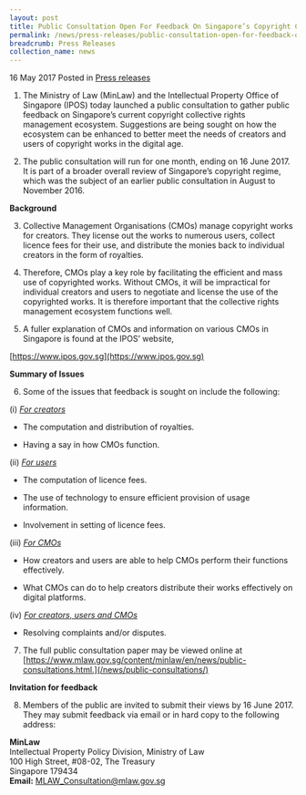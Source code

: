 ```yaml
---
layout: post
title: Public Consultation Open For Feedback On Singapore’s Copyright Collective Rights Management Ecosystem
permalink: /news/press-releases/public-consultation-open-for-feedback-on-singapores-copyright-co
breadcrumb: Press Releases
collection_name: news
---
```


16 May 2017 Posted in [Press releases](/news/press-releases)



1. The Ministry of Law (MinLaw) and the Intellectual Property Office of Singapore (IPOS) today launched a public consultation to gather public feedback on Singapore’s current copyright collective rights management ecosystem. Suggestions are being sought on how the ecosystem can be enhanced to better meet the needs of creators and users of copyright works in the digital age. 

2. The public consultation will run for one month, ending on 16 June 2017. It is part of a broader overall review of Singapore’s copyright regime, which was the subject of an earlier public consultation in August to November 2016. 

**Background**

3. Collective Management Organisations (CMOs) manage copyright works for creators. They license out the works to numerous users, collect licence fees for their use, and distribute the monies back to individual creators in the form of royalties. 

4. Therefore, CMOs play a key role by facilitating the efficient and mass use of copyrighted works.  Without CMOs, it will be impractical for individual creators and users to negotiate and license the use of the copyrighted works. It is therefore important that the collective rights management ecosystem functions well.

5. A fuller explanation of CMOs and information on various CMOs in Singapore is found at the IPOS’ website,  

[https://www.ipos.gov.sg](https://www.ipos.gov.sg)

**Summary of Issues**

6. Some of the issues that feedback is sought on include the following:

(i) *<u>For creators</u>*

* The computation and distribution of royalties.

* Having a say in how CMOs function.
 

 

(ii) *<u>For users</u>*

* The computation of licence fees.

* The use of technology to ensure efficient provision of usage information.  

* Involvement in setting of licence fees.
 

(iii) *<u>For CMOs</u>*

* How creators and users are able to help CMOs perform their functions effectively.

* What CMOs can do to help creators distribute their works effectively on digital platforms.
 

(iv) *<u>For creators, users and CMOs</u>*

* Resolving complaints and/or disputes.
 

7. The full public consultation paper may be viewed online at 
[https://www.mlaw.gov.sg/content/minlaw/en/news/public-consultations.html.](/news/public-consultations/)

 

**Invitation for feedback**

8. Members of the public are invited to submit their views by 16 June 2017.  They may submit feedback via email or in hard copy to the following address:


**MinLaw**  
Intellectual Property Policy Division, Ministry of Law  
100 High Street, #08-02, The Treasury  
Singapore 179434  
**Email:** <MLAW_Consultation@mlaw.gov.sg>
